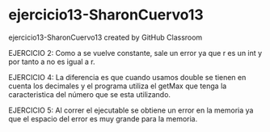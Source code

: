 # ejercicio13-SharonCuervo13
ejercicio13-SharonCuervo13 created by GitHub Classroom

EJERCICIO 2: Como a se vuelve constante, sale un error ya que r es un int y por tanto a no es igual a r.

EJERCICIO 4: La diferencia es que cuando usamos double se tienen en cuenta los decimales y el programa utiliza el getMax que tenga la caracteristica del número que se esta utilizando.

EJERCICIO 5: Al correr el ejecutable se obtiene un error en la memoria ya que el espacio del error es muy grande para la memoria. 
